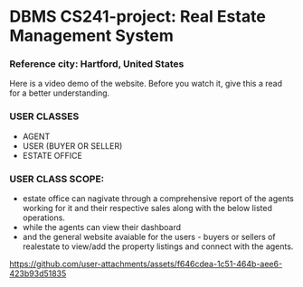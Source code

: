 # DBMS CS241-project: Real Estate Management System
### Reference city: Hartford, United States

Here is a video demo of the website. Before you watch it, give this a read for a better understanding.

### USER CLASSES
 - AGENT
 - USER (BUYER OR SELLER)
 - ESTATE OFFICE

### USER CLASS SCOPE:
- estate office can nagivate through a comprehensive report of the agents working for it and their respective sales along with the below listed operations.
- while the agents can view their dashboard 
- and the general website avaiable for the users - buyers or sellers of realestate to view/add the property listings and connect with the agents.

https://github.com/user-attachments/assets/f646cdea-1c51-464b-aee6-423b93d51835



